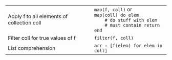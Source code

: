 |                                            |                                                                                                                |
| ------------------------------------------ | -------------------------------------------------------------------------------------------------------------- |
| Apply f to all elements of collection coll | `map(f, coll)` or<br>`map(coll) do elem`<br>`    # do stuff with elem`<br>`    # must contain return`<br>`end` |
| Filter coll for true values of f           | `filter(f, coll)`                                                                                              |
| List comprehension                         | `arr = [f(elem) for elem in coll]`                                                                             |
